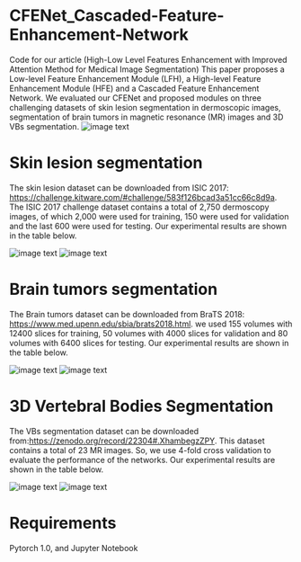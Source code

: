# CFENet_Cascaded-Feature-Enhancement-Network

Code for our article (High-Low Level Features Enhancement with Improved Attention Method for Medical Image Segmentation)
This paper proposes a Low-level Feature Enhancement Module (LFH), a High-level Feature Enhancement Module (HFE) and a Cascaded
Feature Enhancement Network. We evaluated our CFENet and proposed modules on three challenging datasets of skin lesion segmentation in
dermoscopic images, segmentation of brain tumors in magnetic resonance (MR) images and 3D VBs segmentation.
![image text](https://github.com/WH-HuanWang/CFENet/blob/master/img-storage/Network.png)

# Skin lesion segmentation
The skin lesion dataset can be downloaded from ISIC 2017: https://challenge.kitware.com/#challenge/583f126bcad3a51cc66c8d9a.
The ISIC 2017 challenge dataset contains a total of 2,750 dermoscopy images, of which 2,000 were used for training, 150 were used for validation and the last 600 were used for testing.
Our experimental results are shown in the table below.

![image text](https://github.com/WH-HuanWang/CFENet/blob/master/img-storage/skin_result-1.png)
![image text](https://github.com/WH-HuanWang/CFENet/blob/master/img-storage/skin_result-2.png)


# Brain tumors segmentation
The Brain tumors dataset can be downloaded from BraTS 2018: https://www.med.upenn.edu/sbia/brats2018.html.
we used 155 volumes with 12400 slices for training, 50 volumes with 4000 slices for validation and 80 volumes with 6400 slices for testing.
Our experimental results are shown in the table below.

![image text](https://github.com/WH-HuanWang/CFENet/blob/master/img-storage/BraTs_result-1.png)
![image text](https://github.com/WH-HuanWang/CFENet/blob/master/img-storage/BraTs_result-2.png)


# 3D Vertebral Bodies Segmentation
The VBs segmentation dataset can be downloaded from:https://zenodo.org/record/22304#.XhambegzZPY.
This dataset contains a total of 23 MR images. So, we use 4-fold cross validation to evaluate the performance of the networks.
Our experimental results are shown in the table below.

![image text](https://github.com/WH-HuanWang/CFENet/blob/master/img-storage/VBs-result-1.png)
![image text](https://github.com/WH-HuanWang/CFENet/blob/master/img-storage/Vbs-result-2.png)


# Requirements
Pytorch 1.0, and Jupyter Notebook
